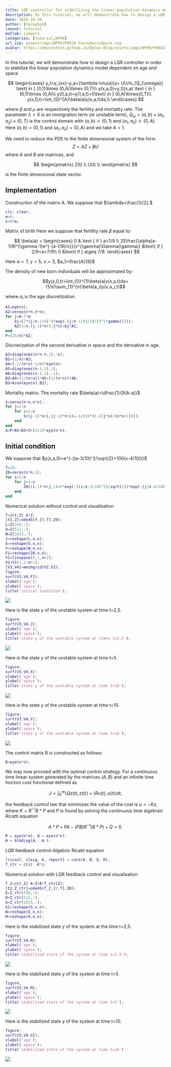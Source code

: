 ```yaml
---
title: LQR controller for stabilizing the linear population dynamics model
description: In this tutorial, we will demonstrate how to design a LQR controller in order to stabilize the linear population dynamics model dependent on age and space
date: 2018-10-29
author: [YacoubaS]
layout: tutorial
matlab: simpore
categories: [tutorial,WP99]
url_zip: assets/imgs/WP99/P0010-Yacouba/simpore.zip
avatar: https://deustotech.github.io/DyCon-Blog/assets/imgs/WP99/P0010-Yacouba/copiaRM_07.png
---
```


In this tutorial, we will demonstrate how to design a LQR controller in order to stabilize the linear population dynamics model dependent on age and space


$$ \begin{cases} y_t=y_{xx}-y_a+(\lambda-\mu(a))y+ U\chi_{Q_{\omega}} \text{ in } (0,1)\times (0,A)\times (0,T)\\ y(x,a,0)=y_0(x,a) \text { in } (0,1)\times (0,A)\\ y(0,a,t)=y(1,a,t)=0\text{ in } (0,A)\times(0,T)\\ y(x,0,t)=\int_{0}^{A}\beta(a)y(x,a,t)da,\\ \end{cases} $$


where $\beta$ and $\mu$ are respectively the fertility and mortality rate. The parameter $\lambda>0$ is an immigration term (or unstable term), $Q_{\omega}=(a,b)\times (a_1,a_2)\times (0,T)$ is the control domain with $(a,b)\subset (0,1)$ and $(a_1,a_2)\subset (0,A).$ Here $(a,b)=(0,1)$ and $(a_1,a_2)=(0,A)$ and we take $A=1$.


We need to reduce the PDE to the finite dimensional system of the form $$\dot{Z}=AZ+BU$$ where $A$ and $B$ are matrices, and


$$ \begin{pmatrix} Z(t) \\ U(t) \\ \end{pmatrix} $$


is the finite dimensional state vector.

## Implementation


Construction of the matrix A. We suppose that $\lambda=\frac{1}{2}.$

```matlab
clc; clear;
m=4;
n=9*m;
```


Matrix of birth Here we suppose that fertility rate $\beta$ equal to:


$$ \beta(a) = \begin{cases} 0 & \text { if } a<1/9 \\ 25\frac{\alpha(a-1/9)^{\gamma-1}e^{-(a-1/9)/v}}{v^{\gamma}\Gamma(\gamma)} &\text{ if } 2/9<a<7/9\\ 0 &\text{ if } a\geq 7/9. \end{cases} $$


Here $\alpha=7$, $\gamma=5$, $v=3$, $a_1=\frac{A}{9}$


The density of new born individuals will be approximated by:


$$y(x,0,t)=\int_{0}^{1}\beta(a)y(x,a,t)da=(1/n)\sum_{1}^{n}\beta(a_i)y(x,a_i,t)$$


where $a_i$ is the age discretization.

```matlab
A1=eye(n);
A2=zeros(n*n,n*n);
for j=m:7*m
    bj=(7*(j/n-1/9)^4*exp(-(j/n-1/9)/3)/(3^5*gamma(5)));
    A2(1:n,(j-1)*n+1:j*n)=bj*A1;
end
P=(25/n)*A2;
```


Discrerization of the second derivative in space and the derivative in age.

```matlab
A3=diag(ones(n*n-n,1),-n);
B1=(1/n)*A3;
A4=(-2/(n*n)-1/n)*eye(n);
A5=diag(ones(n-1,1),1);
A6=diag(ones(n-1,1),-1);
B2=A4+(1/(n*n))*A5+(1/(n*n))*A6;
B3=kron(eye(n),B2);
```


Mortality matrix. The mortality rate $\beta(a)=\dfrac{1}{9(A-a)}$

```matlab
S=zeros(n*n,n*n);
for j=1:n
    for i=1:n
        S((j-1)*n+i,(j-1)*n+i)=-1/(16*(1-((j*n)/(n*n+1))));
    end
end
A=P+B1+B3+S+(1/2)*eye(n*n);
```

## Initial condition


We suppose that $y(x,a,0)=e^{-((a-3/10)^2/\sqrt{2}+100(x-4/10))}$

```matlab
T=10;
Z0=zeros(n*n,1);
for i=1:n
    for j=1:n
        Z0((i-1)*n+j,1)=5*exp(-((i/n-3/10)^2)/sqrt(2))*exp(-(j/n-4/10)^2);
    end
end
```


Numerical solution without control and visualisation

```matlab
f=@(t,Z) A*Z;
[t1,Z]=ode45(f,[0,T],Z0);
L=Z(256,:);
U=Z(512,:);
W=Z(1025,:);
J=reshape(L,n,n);
X=reshape(U,n,n);
Y=reshape(W,n,n);
F1=reshape(Z0,n,n);
V1=linspace(0,1,n+2);
V2=V1(1,2:n+1);
[V3,V4]=meshgrid(V2,V2);
figure;
surf(V3,V4,F1);
xlabel('age');
ylabel('space');
title('initial condition');
```


![]({{site.url}}{{site.baseurl}}/assets/imgs/WP99/P0010-Yacouba/copiaRM_01.png)

Here is the state y of the unstable system at time t=2,5.

```matlab
figure;
surf(V3,V4,J);
xlabel('age');
ylabel('space');
title('state y of the unstable system at timte t=2,5');
```


![]({{site.url}}{{site.baseurl}}/assets/imgs/WP99/P0010-Yacouba/copiaRM_02.png)

Here is the state y of the unstable system at time t=5.

```matlab
figure;
surf(V3,V4,X);
xlabel('age');
ylabel('space');
title('state y of the unstable system at time t=10');
```


![]({{site.url}}{{site.baseurl}}/assets/imgs/WP99/P0010-Yacouba/copiaRM_03.png)

Here is the state y of the unstable system at time t=10.

```matlab
figure;
surf(V3,V4,Y);
xlabel('age');
ylabel('space');
title('state y of the unstable system at time t=10');
```


![]({{site.url}}{{site.baseurl}}/assets/imgs/WP99/P0010-Yacouba/copiaRM_04.png)

The control matrix B is constructed as follows:

```matlab
B=eye(n*n);
```


We may now proceed with the optimal control strategy. For a continuous time linear system generated by the matrices $(A,B)$ and an infinite time horizon cost functional defined as


$$   J = \int_0^\infty \langle Q z(t), z(t) \rangle + \langle R u(t), u(t)   \rangle dt, $$


the feedback control law that minimizes the value of the cost is $u = -Kz$, where $K = R^{-1}B*P$ and $P$ is found by solving the continuous time algebraic Ricatti equation


$$ A*P+PA-(PB)R^{{-1}}(B*P)+Q=0.$$

```matlab
R = eye(n*n); Q = eye(n*n);
H = blkdiag(A, -A');
```


LQR feedback control-Algebric Ricatti equation

```matlab
[ricsol, cleig, K, report] = care(A, B, Q, R);
f_ctr = @(z) -K*z;
```


Numerical solution with LQR feedback control and visualisation

```matlab
f_2=@(t,Z) A*Z+B*f_ctr(Z);
[t2,Z_ctr]=ode45(f_2,[0,T],Z0);
E=Z_ctr(256,:);
O=Z_ctr(512,:);
G=Z_ctr(1025,:);
G1=reshape(G,n,n);
N=reshape(E,n,n);
M=reshape(O,n,n);
```


Here is the stabilized state y of the system at the time t=2,5.

```matlab
figure;
surf(V3,V4,N);
xlabel('age');
ylabel('space');
title('stabilized state of the system at time t=2,5');
```


![]({{site.url}}{{site.baseurl}}/assets/imgs/WP99/P0010-Yacouba/copiaRM_05.png)

Here is the stabilized state y of the system at time t=5.

```matlab
figure;
surf(V3,V4,M);
xlabel('age');
ylabel('space');
title('stabilized state of the system at time t=5');
```


![]({{site.url}}{{site.baseurl}}/assets/imgs/WP99/P0010-Yacouba/copiaRM_06.png)

Here is the stabilized state y of the system at time t=10.

```matlab
figure;
surf(V3,V4,G1);
xlabel('age');
ylabel('space');
title('stabilized state of the system at time t=10')
```


![]({{site.url}}{{site.baseurl}}/assets/imgs/WP99/P0010-Yacouba/copiaRM_07.png)

